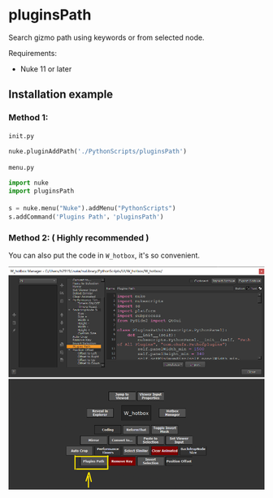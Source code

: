 # pluginsPath

Search gizmo path using keywords or from selected node.

Requirements:

- Nuke 11 or later

## Installation example

### Method 1:

`init.py`

```python
nuke.pluginAddPath('./PythonScripts/pluginsPath')
```

`menu.py`

```python
import nuke
import pluginsPath

s = nuke.menu("Nuke").addMenu("PythonScripts")
s.addCommand('Plugins Path'，'pluginsPath')
```

### Method 2: ( Highly recommended )

You can also put the code in `W_hotbox`, it's so convenient.


<img src="/images/W_hotbox_pluginsPath.png">

<img src="/images/W_hotbox_pluginsPath_2.png">
